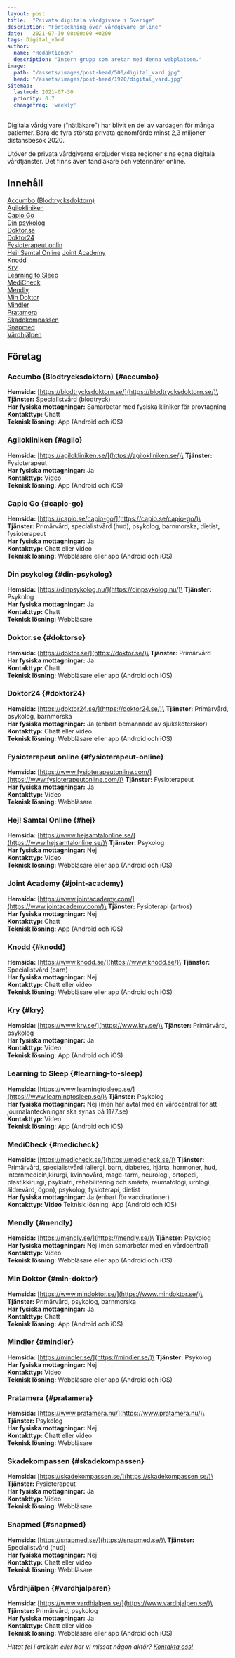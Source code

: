 ```yaml
---
layout: post
title:  "Privata digitala vårdgivare i Sverige"
description: "Förteckning över vårdgivare online"
date:   2021-07-30 08:00:00 +0200
tags: Digital_vård
author:
  name: "Redaktionen"
  description: "Intern grupp som aretar med denna webplatsen."
image:
  path: "/assets/images/post-head/500/digital_vard.jpg"
  head: "/assets/images/post-head/1920/digital_vard.jpg"
sitemap:
  lastmod: 2021-07-30
  priority: 0.7
  changefreq: 'weekly'
---
```

Digitala vårdgivare (“nätläkare”) har blivit en del av vardagen för många patienter. Bara de fyra största privata genomförde minst 2,3 miljoner distansbesök 2020.

Utöver de privata vårdgivarna erbjuder vissa regioner sina egna digitala vårdtjänster. Det finns även tandläkare och veterinärer online.

## Innehåll

[Accumbo (Blodtrycksdoktorn)](#accumbo)\
[Agilokliniken](#agilo)\
[Capio Go](#capio-go)\
[Din psykolog](#din-psykolog)\
[Doktor.se](#doktorse)\
[Doktor24](#doktor24)\
[Fysioterapeut onlin](#fysioterapeut-online)\
[Hej! Samtal Online](#hej)
[Joint Academy](#joint-academy)\
[Knodd](#knodd)\
[Kry](#kry)\
[Learning to Sleep](#learning-to-sleep)\
[MediCheck](#medicheck)\
[Mendly](#mendly)\
[Min Doktor](#min-doktor)\
[Mindler](#mindler)\
[Pratamera](#pratamera)\
[Skadekompassen](#skadekompassen)\
[Snapmed](#snapmed)\
[Vårdhjälpen](#vardhjalparen)

## Företag
### Accumbo (Blodtrycksdoktorn) {#accumbo}
**Hemsida:** [https://blodtrycksdoktorn.se/](https://blodtrycksdoktorn.se/)\
**Tjänster:** Specialistvård (blodtryck)\
**Har fysiska mottagningar:** Samarbetar med fysiska kliniker för provtagning\
**Kontakttyp:** Chatt\
**Teknisk lösning:** App (Android och iOS)

### Agilokliniken {#agilo}
**Hemsida:** [https://agilokliniken.se/](https://agilokliniken.se/)\
**Tjänster:** Fysioterapeut\
**Har fysiska mottagningar:** Ja\
**Kontakttyp:** Video\
**Teknisk lösning:** App (Android och iOS)

### Capio Go {#capio-go}
**Hemsida:** [https://capio.se/capio-go/](https://capio.se/capio-go/)\
**Tjänster:** Primärvård, specialistvård (hud), psykolog, barnmorska, dietist, fysioterapeut\
**Har fysiska mottagningar:** Ja\
**Kontakttyp:** Chatt eller video\
**Teknisk lösning:** Webbläsare eller app (Android och iOS)

### Din psykolog {#din-psykolog}
**Hemsida:** [https://dinpsykolog.nu/](https://dinpsykolog.nu/)\
**Tjänster:** Psykolog\
**Har fysiska mottagningar:** Ja\
**Kontakttyp:** Chatt\
**Teknisk lösning:** Webbläsare

### Doktor.se {#doktorse}
**Hemsida:** [https://doktor.se/](https://doktor.se/)\
**Tjänster:** Primärvård\
**Har fysiska mottagningar:** Ja\
**Kontakttyp:** Chatt\
**Teknisk lösning:** Webbläsare eller app (Android och iOS)

### Doktor24 {#doktor24}
**Hemsida:** [https://doktor24.se/](https://doktor24.se/)\
**Tjänster:** Primärvård, psykolog, barnmorska\
**Har fysiska mottagningar:** Ja (enbart bemannade av sjuksköterskor)\
**Kontakttyp:** Chatt eller video\
**Teknisk lösning:** Webbläsare eller app (Android och iOS)

### Fysioterapeut online {#fysioterapeut-online}
**Hemsida:** [https://www.fysioterapeutonline.com/](https://www.fysioterapeutonline.com/)\
**Tjänster:** Fysioterapeut\
**Har fysiska mottagningar:** Ja\
**Kontakttyp:** Video\
**Teknisk lösning:** Webbläsare

### Hej! Samtal Online {#hej}
**Hemsida:** [https://www.hejsamtalonline.se/](https://www.hejsamtalonline.se/)\
**Tjänster:** Psykolog\
**Har fysiska mottagningar:** Nej\
**Kontakttyp:** Video\
**Teknisk lösning:** Webbläsare eller app (Android och iOS)

### Joint Academy {#joint-academy}
**Hemsida:** [https://www.jointacademy.com/](https://www.jointacademy.com/)\
**Tjänster:** Fysioterapi (artros)\
**Har fysiska mottagningar:** Nej\
**Kontakttyp:** Chatt\
**Teknisk lösning:** App (Android och iOS)

### Knodd {#knodd}
**Hemsida:** [https://www.knodd.se/](https://www.knodd.se/)\
**Tjänster:** Specialistvård (barn)\
**Har fysiska mottagningar:** Nej\
**Kontakttyp:** Chatt eller video\
**Teknisk lösning:** Webbläsare eller app (Android och iOS)

### Kry {#kry}
**Hemsida:** [https://www.kry.se/](https://www.kry.se/)\
**Tjänster:** Primärvård, psykolog\
**Har fysiska mottagningar:** Ja\
**Kontakttyp:** Video\
**Teknisk lösning:** App (Android och iOS)

### Learning to Sleep {#learning-to-sleep}
**Hemsida:** [https://www.learningtosleep.se/](https://www.learningtosleep.se/)\
**Tjänster:** Psykolog\
**Har fysiska mottagningar:** Nej (men har avtal med en vårdcentral för att journalanteckningar ska synas på 1177.se)\
**Kontakttyp:** Video\
**Teknisk lösning:** App (Android och iOS)

### MediCheck {#medicheck}
**Hemsida:** [https://medicheck.se/](https://medicheck.se/)\
**Tjänster:** Primärvård, specialistvård (allergi, barn, diabetes, hjärta, hormoner, hud, internmedicin,kirurgi, kvinnovård, mage-tarm, neurologi, ortopedi, plastikkirurgi, psykiatri, rehabilitering och smärta, reumatologi, urologi, äldrevård, ögon), psykolog, fysioterapi, dietist\
**Har fysiska mottagningar:** Ja (enbart för vaccinationer)\
**Kontakttyp: Video**
Teknisk lösning: App (Android och iOS)

### Mendly {#mendly}
**Hemsida:** [https://mendly.se/](https://mendly.se/)\
**Tjänster:** Psykolog\
**Har fysiska mottagningar:** Nej (men samarbetar med en vårdcentral)\
**Kontakttyp:** Video\
**Teknisk lösning:** Webbläsare eller app (Android och iOS)

### Min Doktor {#min-doktor}
**Hemsida:** [https://www.mindoktor.se/](https://www.mindoktor.se/)\
**Tjänster:** Primärvård, psykolog, barnmorska\
**Har fysiska mottagningar:** Ja\
**Kontakttyp:** Chatt\
**Teknisk lösning:** App (Android och iOS)

### Mindler {#mindler}
**Hemsida:** [https://mindler.se/](https://mindler.se/)\
**Tjänster:** Psykolog\
**Har fysiska mottagningar:** Nej\
**Kontakttyp:** Video\
**Teknisk lösning:** Webbläsare eller app (Android och iOS)

### Pratamera {#pratamera}
**Hemsida:** [https://www.pratamera.nu/](https://www.pratamera.nu/)\
**Tjänster:** Psykolog\
**Har fysiska mottagningar:** Nej\
**Kontakttyp:** Chatt eller video\
**Teknisk lösning:** Webbläsare

### Skadekompassen {#skadekompassen}
**Hemsida:** [https://skadekompassen.se/](https://skadekompassen.se/)\
**Tjänster:** Fysioterapeut\
**Har fysiska mottagningar:** Ja\
**Kontakttyp:** Video\
**Teknisk lösning:** Webbläsare

### Snapmed {#snapmed}
**Hemsida:** [https://snapmed.se/](https://snapmed.se/)\
**Tjänster:** Specialistvård (hud)\
**Har fysiska mottagningar:** Nej\
**Kontakttyp:** Chatt eller video\
**Teknisk lösning:** Webbläsare

### Vårdhjälpen {#vardhjalparen}
**Hemsida:** [https://www.vardhjalpen.se/](https://www.vardhjalpen.se/)\
**Tjänster:** Primärvård, psykolog\
**Har fysiska mottagningar:** Ja\
**Kontakttyp:** Chatt eller video\
**Teknisk lösning:** Webbläsare eller app (Android och iOS)

*Hittat fel i artikeln eller har vi missat någon aktör? [Kontakta oss!](/index.html#form-message)*